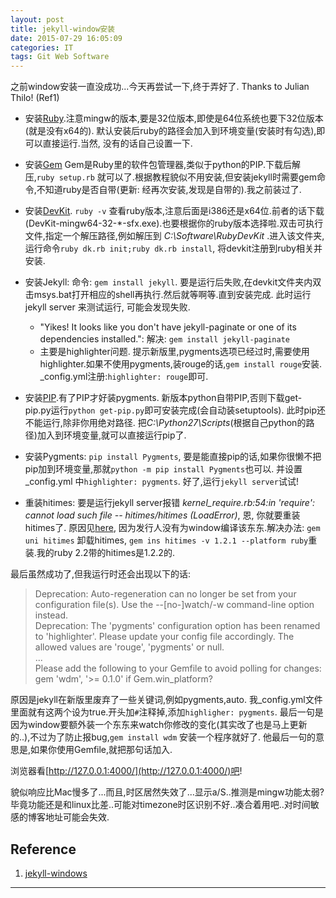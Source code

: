 ```yaml
---
layout: post
title: jekyll-window安装
date: 2015-07-29 16:05:09
categories: IT
tags: Git Web Software
---
```


之前window安装一直没成功...今天再尝试一下,终于弄好了. Thanks to  Julian Thilo! (Ref1)

- 安装[Ruby](http://rubyinstaller.org/downloads/).注意mingw的版本,要是32位版本,即使是64位系统也要下32位版本(就是没有x64的). 默认安装后ruby的路径会加入到环境变量(安装时有勾选),即可以直接运行.当然, 没有的话自己设置一下.
- 安装[Gem](https://rubygems.org/pages/download) Gem是Ruby里的软件包管理器,类似于python的PIP.下载后解压,`ruby setup.rb` 就可以了.根据教程貌似不用安装,但安装jekyll时需要gem命令,不知道ruby是否自带(更新: 经再次安装,发现是自带的).我之前装过了.
- 安装[DevKit](http://rubyinstaller.org/downloads/). `ruby -v` 查看ruby版本,注意后面是i386还是x64位.前者的话下载(DevKit-mingw64-32-\*-sfx.exe).也要根据你的ruby版本选择啦.双击可执行文件,指定一个解压路径,例如解压到 *C:\Software\RubyDevKit* .进入该文件夹,运行命令`ruby dk.rb init;ruby dk.rb install`, 将devkit注册到ruby相关并安装.
- 安装Jekyll: 命令: `gem install jekyll`. 要是运行后失败,在devkit文件夹内双击msys.bat打开相应的shell再执行.然后就等啊等.直到安装完成. 此时运行jekyll server 来测试运行, 可能会发现失败.
  - "Yikes! It looks like you don't have jekyll-paginate or one of its dependencies installed.": 解决: `gem install jekyll-paginate`
  - 主要是highlighter问题. 提示新版里,pygments选项已经过时,需要使用highlighter.如果不使用pygments,装rouge的话,`gem install rouge`安装. _config.yml注册:`highlighter: rouge`即可.


- 安装[PIP](https://pip.pypa.io/en/latest/installing.html).有了PIP才好装pygments. 新版本python自带PIP,否则下载get-pip.py运行`python get-pip.py`即可安装完成(会自动装setuptools). 此时pip还不能运行,除非你用绝对路径. 把*C:\Python27\Scripts*(根据自己python的路径)加入到环境变量,就可以直接运行pip了. 

- 安装Pygments: `pip install Pygments`, 要是能直接pip的话,如果你很懒不把pip加到环境变量,那就`python -m pip install Pygments`也可以. 并设置_config.yml 中`highlighter: pygments`. 好了,运行`jekyll server`试试!

- 重装hitimes: 要是运行jekyll server报错 *kernel_require.rb:54:in  'require': cannot load such file -- hitimes/hitimes (LoadError)*, 恩, 你就要重装hitimes了. 原因见[here](https://github.com/copiousfreetime/hitimes/issues/32), 因为发行人没有为window编译该东东.解决办法: `gem uni hitimes` 卸载hitimes, `gem ins hitimes -v 1.2.1 --platform ruby`重装.我的ruby 2.2带的hitimes是1.2.2的.

最后虽然成功了,但我运行时还会出现以下的话:  

> Deprecation: Auto-regeneration can no longer be set from your configuration file(s). Use the --[no-]watch/-w command-line option instead.  
> Deprecation: The 'pygments' configuration option has been renamed to 'highlighter'. Please update your config file accordingly. The allowed values are 'rouge', 'pygments' or null.  
> ...  
> Please add the following to your Gemfile to avoid polling for changes: gem 'wdm', '>= 0.1.0' if Gem.win_platform?  

原因是jekyll在新版里废弃了一些关键词,例如pygments,auto. 我_config.yml文件里面就有这两个设为true.开头加`#`注释掉,添加`highligher: pygments`.  最后一句是因为window要额外装一个东东来watch你修改的变化(其实改了也是马上更新的..),不过为了防止报bug,`gem install wdm` 安装一个程序就好了. 他最后一句的意思是,如果你使用Gemfile,就把那句话加入.

浏览器看[http://127.0.0.1:4000/](http://127.0.0.1:4000/)吧!

貌似响应比Mac慢多了...而且,时区居然失效了...显示a/S..推测是mingw功能太弱? 毕竟功能还是和linux比差..可能对timezone时区识别不好..凑合着用吧..对时间敏感的博客地址可能会失效.

## Reference
1. [jekyll-windows](http://jekyll-windows.juthilo.com/)

------
